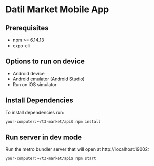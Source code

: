 # Datil Market Mobile App
## Prerequisites
* npm >= 6.14.13
* expo-cli

## Options to run on device
* Android device
* Android emulator (Android Studio)
* Run on iOS simulator

## Install Dependencies
To install dependencies run: 
```console
your-computer:~/t3-market/api$ npm install
```

## Run server in dev mode
Run the metro bundler server that will open at http://localhost:19002:
```console
your-computer:~/t3-market/api$ npm start
```

